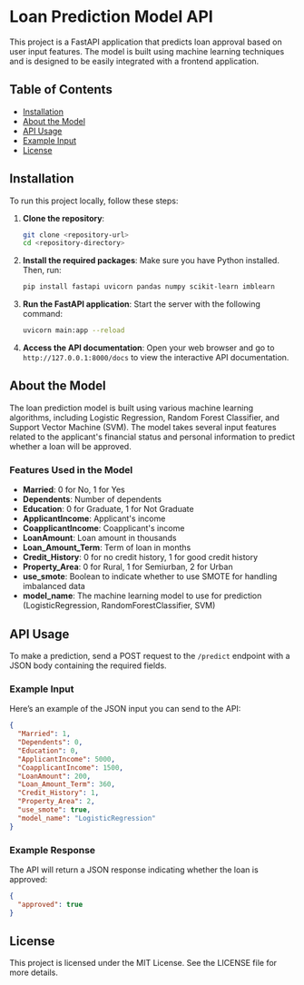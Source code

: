 # Loan Prediction Model API

This project is a FastAPI application that predicts loan approval based on user input features. The model is built using machine learning techniques and is designed to be easily integrated with a frontend application.

## Table of Contents

- [Installation](#installation)
- [About the Model](#about-the-model)
- [API Usage](#api-usage)
- [Example Input](#example-input)
- [License](#license)

## Installation

To run this project locally, follow these steps:

1. **Clone the repository**:

   ```bash
   git clone <repository-url>
   cd <repository-directory>
   ```

2. **Install the required packages**:
   Make sure you have Python installed. Then, run:

   ```bash
   pip install fastapi uvicorn pandas numpy scikit-learn imblearn
   ```

3. **Run the FastAPI application**:
   Start the server with the following command:

   ```bash
   uvicorn main:app --reload
   ```

4. **Access the API documentation**:
   Open your web browser and go to `http://127.0.0.1:8000/docs` to view the interactive API documentation.

## About the Model

The loan prediction model is built using various machine learning algorithms, including Logistic Regression, Random Forest Classifier, and Support Vector Machine (SVM). The model takes several input features related to the applicant's financial status and personal information to predict whether a loan will be approved.

### Features Used in the Model

- **Married**: 0 for No, 1 for Yes
- **Dependents**: Number of dependents
- **Education**: 0 for Graduate, 1 for Not Graduate
- **ApplicantIncome**: Applicant's income
- **CoapplicantIncome**: Coapplicant's income
- **LoanAmount**: Loan amount in thousands
- **Loan_Amount_Term**: Term of loan in months
- **Credit_History**: 0 for no credit history, 1 for good credit history
- **Property_Area**: 0 for Rural, 1 for Semiurban, 2 for Urban
- **use_smote**: Boolean to indicate whether to use SMOTE for handling imbalanced data
- **model_name**: The machine learning model to use for prediction (LogisticRegression, RandomForestClassifier, SVM)

## API Usage

To make a prediction, send a POST request to the `/predict` endpoint with a JSON body containing the required fields.

### Example Input

Here’s an example of the JSON input you can send to the API:

```json
{
  "Married": 1,
  "Dependents": 0,
  "Education": 0,
  "ApplicantIncome": 5000,
  "CoapplicantIncome": 1500,
  "LoanAmount": 200,
  "Loan_Amount_Term": 360,
  "Credit_History": 1,
  "Property_Area": 2,
  "use_smote": true,
  "model_name": "LogisticRegression"
}
```

### Example Response

The API will return a JSON response indicating whether the loan is approved:

```json
{
  "approved": true
}
```

## License

This project is licensed under the MIT License. See the LICENSE file for more details.

